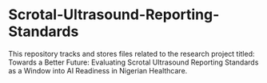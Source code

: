 # Scrotal-Ultrasound-Reporting-Standards
This repository tracks and stores files related to the research project titled: Towards a Better Future: Evaluating Scrotal Ultrasound Reporting Standards as a Window into AI Readiness in Nigerian Healthcare. 
